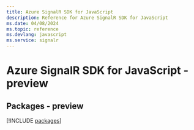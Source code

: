 ```yaml
---
title: Azure SignalR SDK for JavaScript
description: Reference for Azure SignalR SDK for JavaScript
ms.date: 04/08/2024
ms.topic: reference
ms.devlang: javascript
ms.service: signalr
---
```

# Azure SignalR SDK for JavaScript - preview
## Packages - preview
[!INCLUDE [packages](signalr-index.md)]